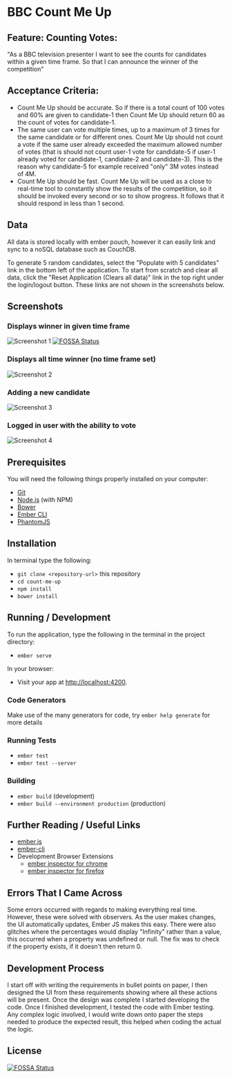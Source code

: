 # BBC Count Me Up

## Feature: Counting Votes:
"As a BBC television presenter I want to see the counts for candidates within a given time frame. So that I can announce the winner of the competition"

## Acceptance Criteria:
- Count Me Up should be accurate. So if there is a total count of 100 votes and 60% are given to candidate-1 then Count Me Up should return 60 as the count of votes for candidate-1.
- The same user can vote multiple times, up to a maximum of 3 times for the same candidate or for different ones. Count Me Up should not count a vote if the same user already exceeded the maximum allowed number of votes (that is should not count user-1 vote for candidate-5 if user-1 already voted for candidate-1, candidate-2 and candidate-3). This is the reason why candidate-5 for example received "only" 3M votes instead of 4M.
- Count Me Up should be fast. Count Me Up will be used as a close to real-time tool to constantly show the results of the competition, so it should be invoked every second or so to show progress. It follows that it should respond in less than 1 second.

## Data
All data is stored locally with ember pouch, however it can easily link and sync to a noSQL database such as CouchDB. 

To generate 5 random candidates, select the "Populate with 5 candidates" link in the bottom left of the application. To start from scratch and clear all data, click the "Reset Application (Clears all data)" link in the top right under the login/logout button. These links are not shown in the screenshots below.

## Screenshots

### Displays winner in given time frame
![Screenshot 1](http://www.giovannilenguito.co.uk/countMeUpScreenShots/8.png)
[![FOSSA Status](https://app.fossa.io/api/projects/git%2Bgithub.com%2FGiovanniL19%2Fbbc_count_me_up.svg?type=shield)](https://app.fossa.io/projects/git%2Bgithub.com%2FGiovanniL19%2Fbbc_count_me_up?ref=badge_shield)

### Displays all time winner (no time frame set)
![Screenshot 2](http://www.giovannilenguito.co.uk/countMeUpScreenShots/4.png)

### Adding a new candidate
![Screenshot 3](http://www.giovannilenguito.co.uk/countMeUpScreenShots/7.png)

### Logged in user with the ability to vote
![Screenshot 4](http://www.giovannilenguito.co.uk/countMeUpScreenShots/6.png)

## Prerequisites
You will need the following things properly installed on your computer:
* [Git](http://git-scm.com/)
* [Node.js](http://nodejs.org/) (with NPM)
* [Bower](http://bower.io/)
* [Ember CLI](http://ember-cli.com/)
* [PhantomJS](http://phantomjs.org/)

## Installation
In terminal type the following:
* `git clone <repository-url>` this repository
* `cd count-me-up`
* `npm install`
* `bower install`

## Running / Development
To run the application, type the following in the terminal in the project directory:
* `ember serve`

In your browser:
* Visit your app at [http://localhost:4200](http://localhost:4200).

### Code Generators

Make use of the many generators for code, try `ember help generate` for more details

### Running Tests

* `ember test`
* `ember test --server`

### Building

* `ember build` (development)
* `ember build --environment production` (production)


## Further Reading / Useful Links

* [ember.js](http://emberjs.com/)
* [ember-cli](http://ember-cli.com/)
* Development Browser Extensions
  * [ember inspector for chrome](https://chrome.google.com/webstore/detail/ember-inspector/bmdblncegkenkacieihfhpjfppoconhi)
  * [ember inspector for firefox](https://addons.mozilla.org/en-US/firefox/addon/ember-inspector/)


## Errors That I Came Across
Some errors occurred with regards to making everything real time. However, these were solved with observers. As the user makes changes, the UI automatically updates, Ember JS makes this easy. There were also glitches where the percentages would display "Infinity" rather than a value, this occurred when a property was undefined or null. The fix was to check if the property exists, if it doesn't then return 0.

## Development Process
I start off with writing the requirements in bullet points on paper, I then designed the UI from these requirements showing where all these actions will be present. Once the design was complete I started developing the code. Once I finished development, I tested the code with Ember testing. Any complex logic involved, I would write down onto paper the steps needed to produce the expected result, this helped when coding the actual the logic.


## License
[![FOSSA Status](https://app.fossa.io/api/projects/git%2Bgithub.com%2FGiovanniL19%2Fbbc_count_me_up.svg?type=large)](https://app.fossa.io/projects/git%2Bgithub.com%2FGiovanniL19%2Fbbc_count_me_up?ref=badge_large)